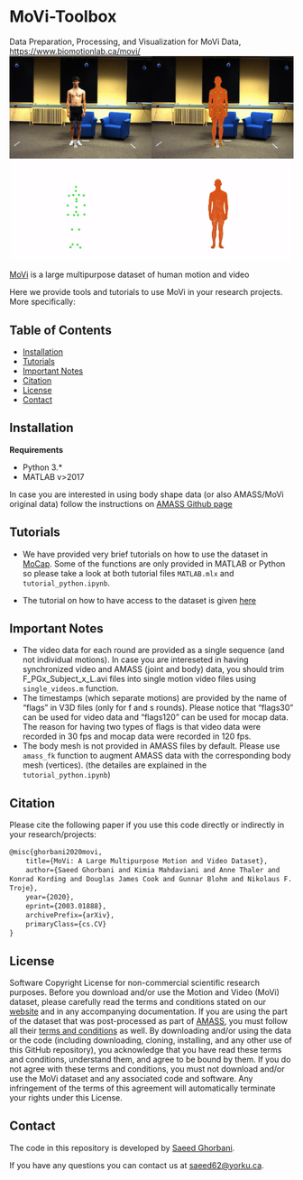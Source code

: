 # MoVi-Toolbox
Data Preparation, Processing, and Visualization for MoVi Data, https://www.biomotionlab.ca/movi/
<img src="demo.gif" align="middle">

[MoVi](https://www.biomotionlab.ca/movi/) is a large multipurpose dataset of human motion and video

Here we provide tools and tutorials to use MoVi in your research projects. More specifically:

## Table of Contents
  * [Installation](#installation)
  * [Tutorials](#tutorials)
  * [Important Notes](#important-notes)
  * [Citation](#citation)
  * [License](#license)
  * [Contact](#contact)

## Installation
**Requirements**
- Python 3.*
- MATLAB v>2017

In case you are interested in using body shape data (or also AMASS/MoVi original data) follow the instructions on [AMASS Github page](https://github.com/nghorbani/amass)

## Tutorials
- We have provided very brief tutorials on how to use the dataset in [MoCap](/MoCap). Some of the functions are only provided in MATLAB or Python so please take a look at both tutorial files `MATLAB.mlx` and `tutorial_python.ipynb`.

- The tutorial on how to have access to the dataset is given [here](https://www.biomotionlab.ca/Data/Tutorials/DataverseTutorialBMLmovi.pdf)

## Important Notes
- The video data for each round are provided as a single sequence (and not individual motions). In case you are intereseted in having synchronized video and AMASS (joint and body) data, you should trim F_PGx_Subject_x_L.avi files into single motion video files using  `single_videos.m` function.
- The timestamps (which separate motions) are provided by the name of “flags” in V3D files (only for f and s rounds). Please notice that “flags30” can be used for video data and “flags120” can be used for mocap data. The reason for having two types of flags is that video data were recorded in 30 fps and mocap data were recorded in 120 fps.
- The body mesh is not provided in AMASS files by default. Please use `amass_fk` function to augment AMASS data with the corresponding body mesh (vertices). (the detailes are explained in the `tutorial_python.ipynb`)

## Citation
Please cite the following paper if you use this code directly or indirectly in your research/projects:
```
@misc{ghorbani2020movi,
    title={MoVi: A Large Multipurpose Motion and Video Dataset},
    author={Saeed Ghorbani and Kimia Mahdaviani and Anne Thaler and Konrad Kording and Douglas James Cook and Gunnar Blohm and Nikolaus F. Troje},
    year={2020},
    eprint={2003.01888},
    archivePrefix={arXiv},
    primaryClass={cs.CV}
}
```
## License
Software Copyright License for non-commercial scientific research purposes. Before you download and/or use the Motion and Video (MoVi) dataset, please carefully read the terms and conditions stated on our [website](https://www.biomotionlab.ca/movi/) and in any accompanying documentation. If you are using the part of the dataset that was post-processed as part of [AMASS](https://amass.is.tue.mpg.de/en), you must follow all their [terms and conditions](https://amass.is.tue.mpg.de/license) as well. By downloading and/or using the data or the code (including downloading, cloning, installing, and any other use of this GitHub repository), you acknowledge that you have read these terms and conditions, understand them, and agree to be bound by them. If you do not agree with these terms and conditions, you must not download and/or use the MoVi dataset and any associated code and software. Any infringement of the terms of this agreement will automatically terminate your rights under this License.
 
 ## Contact
The code in this repository is developed by [Saeed Ghorbani](https://www.biomotionlab.ca/saeed-ghorbani/).

If you have any questions you can contact us at [saeed62@yorku.ca](mailto:saeed62@yorku.ca).
